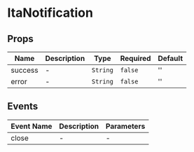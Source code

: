 # ItaNotification

## Props

<!-- @vuese:ItaNotification:props:start -->
|Name|Description|Type|Required|Default|
|---|---|---|---|---|
|success|-|`String`|`false`|''|
|error|-|`String`|`false`|''|

<!-- @vuese:ItaNotification:props:end -->


## Events

<!-- @vuese:ItaNotification:events:start -->
|Event Name|Description|Parameters|
|---|---|---|
|close|-|-|

<!-- @vuese:ItaNotification:events:end -->



